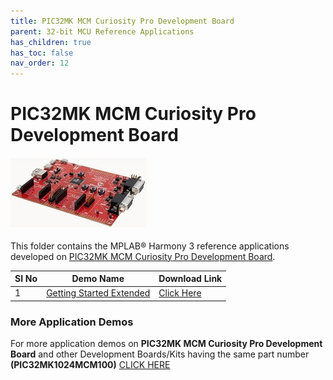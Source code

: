 ```yaml
---
title: PIC32MK MCM Curiosity Pro Development Board
parent: 32-bit MCU Reference Applications
has_children: true
has_toc: false
nav_order: 12
---
```

# PIC32MK MCM Curiosity Pro Development Board
<h4 align="left"> <img src = "image.jpg"> </h4>

This folder contains the MPLAB® Harmony 3 reference applications developed on [PIC32MK MCM Curiosity Pro Development Board](https://www.microchip.com/en-us/development-tool/EV31E34A).

|SI No| Demo Name | Download Link |
| --- | --- | -- |
| 1 | [Getting Started Extended](./pic32mk_mcm_curiosity_getting_started_ext/readme.md) | [Click Here](https://github.com/Microchip-MPLAB-Harmony/reference_apps/releases/latest/download/pic32mk_mcm_curiosity_getting_started_ext.zip) |

### More Application Demos

For more application demos on **PIC32MK MCM Curiosity Pro Development Board** and other Development Boards/Kits having the same part number **(PIC32MK1024MCM100)** <a href="https://mplab-discover.microchip.com/v1/itemtype/com.microchip.ide.project?s0=PIC32MK1024MCM100" target="_blank"> CLICK HERE </a>
